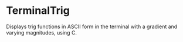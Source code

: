 # TerminalTrig
Displays trig functions in ASCII form in the terminal with a gradient and varying magnitudes, using C.
